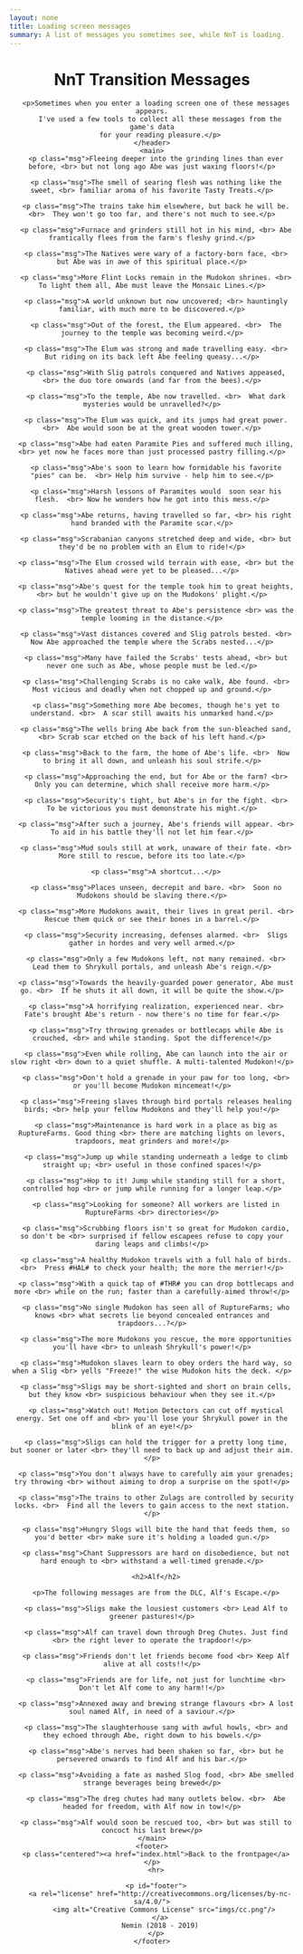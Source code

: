 ```yaml
---
layout: none
title: Loading screen messages
summary: A list of messages you sometimes see, while NnT is loading.
---
```


<html>
  <head>
    <link rel="stylesheet" href="style.css">
    <link rel="icon" href="favicon.ico">
    <title>Oddwords: NnT Transition Messages</title>
    <style>
      p.msg {
          background: black;
          border-radius: 12px;
          padding: 24px 0 24px 0;
          width: 38em;
          text-align: center;
          font-weight: bold;
          font-style: italic;
          color: #bcbcbc;
          margin: 12px auto;
      }
    </style>
  </head>
  <body>
    <header>
      <h1>NnT Transition Messages</h1>

      <p>Sometimes when you enter a loading screen one of these messages appears.
        I've used a few tools to collect all these messages from the game's data
        for your reading pleasure.</p>
    </header>
    <main>
      <p class="msg">Fleeing deeper into the grinding lines than ever before, <br> but not long ago Abe was just waxing floors!</p>

      <p class="msg">The smell of searing flesh was nothing like the sweet, <br> familiar aroma of his favorite Tasty Treats.</p>

      <p class="msg">The trains take him elsewhere, but back he will be. <br>  They won't go too far, and there's not much to see.</p>

      <p class="msg">Furnace and grinders still hot in his mind, <br> Abe frantically flees from the farm's fleshy grind.</p>

      <p class="msg">The Natives were wary of a factory-born face, <br> but Abe was in awe of this spiritual place.</p>

      <p class="msg">More Flint Locks remain in the Mudokon shrines. <br>  To light them all, Abe must leave the Monsaic Lines.</p>

      <p class="msg">A world unknown but now uncovered; <br> hauntingly familiar, with much more to be discovered.</p>

      <p class="msg">Out of the forest, the Elum appeared. <br>  The journey to the temple was becoming weird.</p>

      <p class="msg">The Elum was strong and made travelling easy. <br>  But riding on its back left Abe feeling queasy...</p>

      <p class="msg">With Slig patrols conquered and Natives appeased, <br> the duo tore onwards (and far from the bees).</p>

      <p class="msg">To the temple, Abe now travelled. <br>  What dark mysteries would be unravelled?</p>

      <p class="msg">The Elum was quick, and its jumps had great power. <br>  Abe would soon be at the great wooden tower.</p>

      <p class="msg">Abe had eaten Paramite Pies and suffered much illing, <br> yet now he faces more than just processed pastry filling.</p>

      <p class="msg">Abe's soon to learn how formidable his favorite "pies" can be.  <br> Help him survive - help him to see.</p>

      <p class="msg">Harsh lessons of Paramites would  soon sear his flesh.  <br> Now he wonders how he got into this mess.</p>

      <p class="msg">Abe returns, having travelled so far, <br> his right hand branded with the Paramite scar.</p>

      <p class="msg">Scrabanian canyons stretched deep and wide, <br> but they'd be no problem with an Elum to ride!</p>

      <p class="msg">The Elum crossed wild terrain with ease, <br> but the Natives ahead were yet to be pleased...</p>

      <p class="msg">Abe's quest for the temple took him to great heights, <br> but he wouldn't give up on the Mudokons' plight.</p>

      <p class="msg">The greatest threat to Abe's persistence <br> was the temple looming in the distance.</p>

      <p class="msg">Vast distances covered and Slig patrols bested. <br>  Now Abe approached the temple where the Scrabs nested...</p>

      <p class="msg">Many have failed the Scrabs' tests ahead, <br> but never one such as Abe, whose people must be led.</p>

      <p class="msg">Challenging Scrabs is no cake walk, Abe found. <br>  Most vicious and deadly when not chopped up and ground.</p>

      <p class="msg">Something more Abe becomes, though he's yet to understand. <br>  A scar still awaits his unmarked hand.</p>

      <p class="msg">The wells bring Abe back from the sun-bleached sand, <br> Scrab scar etched on the back of his left hand.</p>

      <p class="msg">Back to the farm, the home of Abe's life. <br>  Now to bring it all down, and unleash his soul strife.</p>

      <p class="msg">Approaching the end, but for Abe or the farm? <br>  Only you can determine, which shall receive more harm.</p>

      <p class="msg">Security's tight, but Abe's in for the fight. <br>  To be victorious you must demonstrate his might.</p>

      <p class="msg">After such a journey, Abe's friends will appear. <br>  To aid in his battle they'll not let him fear.</p>

      <p class="msg">Mud souls still at work, unaware of their fate. <br>  More still to rescue, before its too late.</p>

      <p class="msg">A shortcut...</p>

      <p class="msg">Places unseen, decrepit and bare. <br>  Soon no Mudokons should be slaving there.</p>

      <p class="msg">More Mudokons await, their lives in great peril. <br>  Rescue them quick or see their bones in a barrel.</p>

      <p class="msg">Security increasing, defenses alarmed. <br>  Sligs gather in hordes and very well armed.</p>

      <p class="msg">Only a few Mudokons left, not many remained. <br>  Lead them to Shrykull portals, and unleash Abe's reign.</p>

      <p class="msg">Towards the heavily-guarded power generator, Abe must go. <br>  If he shuts it all down, it will be quite the show.</p>

      <p class="msg">A horrifying realization, experienced near. <br>  Fate's brought Abe's return - now there's no time for fear.</p>

      <p class="msg">Try throwing grenades or bottlecaps while Abe is crouched, <br> and while standing. Spot the difference!</p>

      <p class="msg">Even while rolling, Abe can launch into the air or slow right <br> down to a quiet shuffle. A multi-talented Mudokon!</p>

      <p class="msg">Don't hold a grenade in your paw for too long, <br> or you'll become Mudokon mincemeat!</p>

      <p class="msg">Freeing slaves through bird portals releases healing birds; <br> help your fellow Mudokons and they'll help you!</p>

      <p class="msg">Maintenance is hard work in a place as big as RuptureFarms. Good thing <br> there are matching lights on levers, trapdoors, meat grinders and more!</p>

      <p class="msg">Jump up while standing underneath a ledge to climb straight up; <br> useful in those confined spaces!</p>

      <p class="msg">Hop to it! Jump while standing still for a short, controlled hop <br> or jump while running for a longer leap.</p>

      <p class="msg">Looking for someone? All workers are listed in RuptureFarms <br> directories</p>

      <p class="msg">Scrubbing floors isn't so great for Mudokon cardio, so don't be <br> surprised if fellow escapees refuse to copy your daring leaps and climbs!</p>

      <p class="msg">A healthy Mudokon travels with a full halo of birds. <br>  Press #HAL# to check your health; the more the merrier!</p>

      <p class="msg">With a quick tap of #THR# you can drop bottlecaps and more <br> while on the run; faster than a carefully-aimed throw!</p>

      <p class="msg">No single Mudokon has seen all of RuptureFarms; who knows <br> what secrets lie beyond concealed entrances and trapdoors...?</p>

      <p class="msg">The more Mudokons you rescue, the more opportunities you'll have <br> to unleash Shrykull's power!</p>

      <p class="msg">Mudokon slaves learn to obey orders the hard way, so when a Slig <br> yells "Freeze!" the wise Mudokon hits the deck. </p>

      <p class="msg">Sligs may be short-sighted and short on brain cells, but they know <br> suspicious behaviour when they see it.</p>

      <p class="msg">Watch out! Motion Detectors can cut off mystical energy. Set one off and <br> you'll lose your Shrykull power in the blink of an eye!</p>

      <p class="msg">Sligs can hold the trigger for a pretty long time, but sooner or later <br> they'll need to back up and adjust their aim.</p>

      <p class="msg">You don't always have to carefully aim your grenades; try throwing <br> without aiming to drop a surprise on the spot!</p>

      <p class="msg">The trains to other Zulags are controlled by security locks. <br>  Find all the levers to gain access to the next station.</p>

      <p class="msg">Hungry Slogs will bite the hand that feeds them, so you'd better <br> make sure it's holding a loaded gun.</p>

      <p class="msg">Chant Suppressors are hard on disobedience, but not hard enough to <br> withstand a well-timed grenade.</p>

      <h2>Alf</h2>

      <p>The following messages are from the DLC, Alf's Escape.</p>

      <p class="msg">Sligs make the lousiest customers <br> Lead Alf to greener pastures!</p>

      <p class="msg">Alf can travel down through Dreg Chutes. Just find <br> the right lever to operate the trapdoor!</p>

      <p class="msg">Friends don't let friends become food <br> Keep Alf alive at all costs!!</p>

      <p class="msg">Friends are for life, not just for lunchtime <br> Don't let Alf come to any harm!!</p>

      <p class="msg">Annexed away and brewing strange flavours <br> A lost soul named Alf, in need of a saviour.</p>

      <p class="msg">The slaughterhouse sang with awful howls, <br> and they echoed through Abe, right down to his bowels.</p>

      <p class="msg">Abe's nerves had been shaken so far, <br> but he persevered onwards to find Alf and his bar.</p>

      <p class="msg">Avoiding a fate as mashed Slog food, <br> Abe smelled strange beverages being brewed</p>

      <p class="msg">The dreg chutes had many outlets below. <br>  Abe headed for freedom, with Alf now in tow!</p>

      <p class="msg">Alf would soon be rescued too, <br> but was still to concoct his last brew</p>
    </main>
    <footer>
      <p class="centered"><a href="index.html">Back to the frontpage</a></p>
      <hr>

      <p id="footer">
        <a rel="license" href="http://creativecommons.org/licenses/by-nc-sa/4.0/">
          <img alt="Creative Commons License" src="imgs/cc.png"/>
        </a>
        Nemin (2018 - 2019)
      </p>
    </footer>
  </body>
</html>
